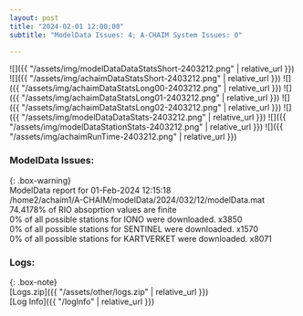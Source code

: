 ```yaml
---
layout: post
title: "2024-02-01 12:00:00"
subtitle: "ModelData Issues: 4; A-CHAIM System Issues: 0"

---
```


![]({{ "/assets/img/modelDataDataStatsShort-2403212.png" | relative_url }})
![]({{ "/assets/img/achaimDataStatsShort-2403212.png" | relative_url }})
![]({{ "/assets/img/achaimDataStatsLong00-2403212.png" | relative_url }})
![]({{ "/assets/img/achaimDataStatsLong01-2403212.png" | relative_url }})
![]({{ "/assets/img/achaimDataStatsLong02-2403212.png" | relative_url }})
![]({{ "/assets/img/modelDataDataStats-2403212.png" | relative_url }})
![]({{ "/assets/img/modelDataStationStats-2403212.png" | relative_url }})
![]({{ "/assets/img/achaimRunTime-2403212.png" | relative_url }})


### ModelData Issues:  
  
{: .box-warning}  
 ModelData report for 01-Feb-2024 12:15:18   
 /home2/achaim1/A-CHAIM/modelData/2024/032/12/modelData.mat   
 74.4178% of RIO absoprtion values are finite   
 0% of all possible stations for IONO were downloaded. x3850   
 0% of all possible stations for SENTINEL were downloaded. x1570   
 0% of all possible stations for KARTVERKET were downloaded. x8071   
  


### Logs:  
  
{: .box-note}  
[Logs.zip]({{ "/assets/other/logs.zip" | relative_url }})  
[Log Info]({{ "/logInfo" | relative_url }})  
